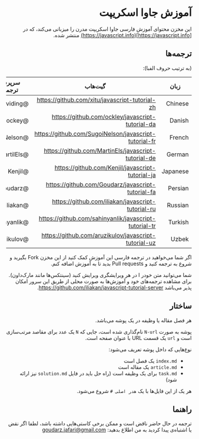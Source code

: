 <div dir="rtl">
  
# آموزش جاوا اسکریپت

این مخزن محتوای آموزش فارسی جاوا اسکریپت مدرن را میزبانی می‌کند، که در [https://javascript.info](https://javascript.info) منتشر شده.

## ترجمه‌ها

(به ترتیب حروف الفبا):

| زبان | گیت‌هاب | سرپرست ترجمه‌ها | ترجمه‌شده (%) | منتشر شده |
|----------|--------|-------------------|-----------------|-----------|
| Chinese | https://github.com/xitu/javascript-tutorial-zh | @leviding | ![](http://translate-hook.javascript.info/stats/zh.svg) | - |
| Danish | https://github.com/ockley/javascript-tutorial-da | @ockey | ![](http://translate-hook.javascript.info/stats/da.svg) | - |
| French | https://github.com/SugoiNelson/javascript-tutorial-fr | @SugoiNelson | ![](http://translate-hook.javascript.info/stats/fr.svg) | - |
| German | https://github.com/MartinEls/javascript-tutorial-de | @MartilEls | ![](http://translate-hook.javascript.info/stats/de.svg) | - |
| Japanese | https://github.com/KenjiI/javascript-tutorial-ja | @KenjiI | ![](http://translate-hook.javascript.info/stats/ja.svg) | - |
| Persian | https://github.com/Goudarz/javascript-tutorial-fa | @Goudarz | ![](http://translate-hook.javascript.info/stats/fa.svg) | - |
| Russian | https://github.com/iliakan/javascript-tutorial-ru | @iliakan | | https://learn.javascript.ru |
| Turkish | https://github.com/sahinyanlik/javascript-tutorial-tr | @sahinyanlik | ![](http://translate-hook.javascript.info/stats/tr.svg) | - |
| Uzbek | https://github.com/aruzikulov/javascript-tutorial-uz | @aruzikulov | ![](http://translate-hook.javascript.info/stats/uz.svg) | - |

اگر شما می‌خواهید در ترجمه فارسی این آموزش کمک کنید از این مخزن Fork بگیرید و شروع به ترجمه کنید و Pull requests بدید تا به آموزش اضافه کنم.

شما می‌توانید متن خودر ا در هر ویرایشگری ویرایش کنید (سینتکس‌ها مانند مارک‌داون). برای مشاهده ترجمه‌های خود و آموزش‌ها به صورت محلی از طریق این سرور امکان پذیر می‌باشد <https://github.com/iliakan/javascript-tutorial-server>.  

## ساختار

هر فصل مقاله یا وظیفه در یک پوشه می‌باشد.

پوشه به صورت `N-url` نام‌گذاری شده است، جایی که `N` یک عدد برای مقاصد مرتب‌سازی است و `url` یک قسمت URL با عنوان صفحه است.

نوع‌هایی که داخل پوشه تعریف می‌شود:

  - `index.md` یک فصل است
  - `article.md` یک مقاله است
  - `task.md` برای یک وظیفه است (راه حل باید در فایل `solution.md` نیز ارائه شود)

هر یک از این فایل‌ها با یک `هدر اصلی #` شروع می‌شود.

## راهنما

ترجمه در حال حاضر ناقض است و ممکن برخی کاستی‌هایی داشته باشد، لطفا اگر نقض یا اشتباه‌ی پیدا کردید به من اطلاع بدهید: goudarz.jafari@gmail.com

</div>
